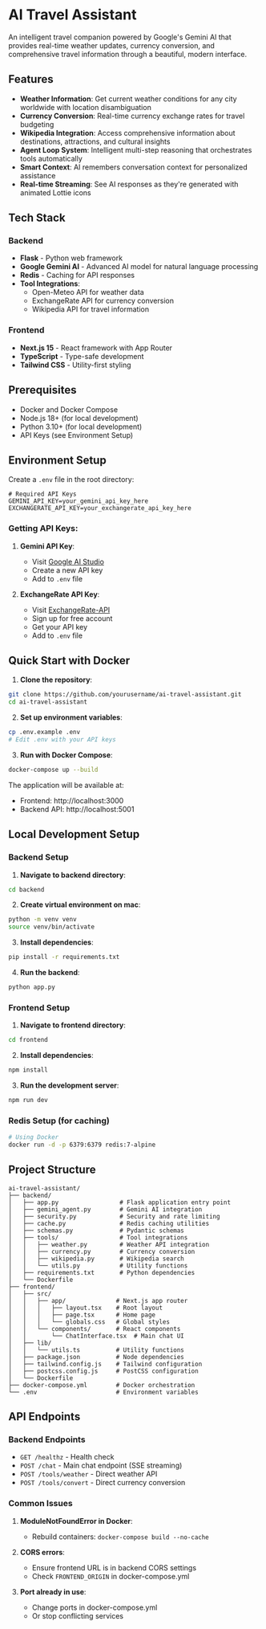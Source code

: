 # AI Travel Assistant

An intelligent travel companion powered by Google's Gemini AI that provides real-time weather updates, currency conversion, and comprehensive travel information through a beautiful, modern interface.

## Features

- **Weather Information**: Get current weather conditions for any city worldwide with location disambiguation
- **Currency Conversion**: Real-time currency exchange rates for travel budgeting
- **Wikipedia Integration**: Access comprehensive information about destinations, attractions, and cultural insights
- **Agent Loop System**: Intelligent multi-step reasoning that orchestrates tools automatically
- **Smart Context**: AI remembers conversation context for personalized assistance
- **Real-time Streaming**: See AI responses as they're generated with animated Lottie icons

## Tech Stack 

### Backend
- **Flask** - Python web framework
- **Google Gemini AI** - Advanced AI model for natural language processing
- **Redis** - Caching for API responses
- **Tool Integrations**:
  - Open-Meteo API for weather data
  - ExchangeRate API for currency conversion
  - Wikipedia API for travel information

### Frontend
- **Next.js 15** - React framework with App Router
- **TypeScript** - Type-safe development
- **Tailwind CSS** - Utility-first styling

## Prerequisites 

- Docker and Docker Compose
- Node.js 18+ (for local development)
- Python 3.10+ (for local development)
- API Keys (see Environment Setup)

## Environment Setup 

Create a `.env` file in the root directory:

```env
# Required API Keys
GEMINI_API_KEY=your_gemini_api_key_here
EXCHANGERATE_API_KEY=your_exchangerate_api_key_here
```

### Getting API Keys:

1. **Gemini API Key**:
   - Visit [Google AI Studio](https://makersuite.google.com/app/apikey)
   - Create a new API key
   - Add to `.env` file

2. **ExchangeRate API Key**:
   - Visit [ExchangeRate-API](https://app.exchangerate-api.com/sign-up)
   - Sign up for free account
   - Get your API key
   - Add to `.env` file

## Quick Start with Docker 

1. **Clone the repository**:
```bash
git clone https://github.com/yourusername/ai-travel-assistant.git
cd ai-travel-assistant
```

2. **Set up environment variables**:
```bash
cp .env.example .env
# Edit .env with your API keys
```

3. **Run with Docker Compose**:
```bash
docker-compose up --build
```

The application will be available at:
- Frontend: http://localhost:3000
- Backend API: http://localhost:5001

## Local Development Setup

### Backend Setup

1. **Navigate to backend directory**:
```bash
cd backend
```

2. **Create virtual environment on mac**:
```bash
python -m venv venv
source venv/bin/activate 
```

3. **Install dependencies**:
```bash
pip install -r requirements.txt
```

4. **Run the backend**:
```bash
python app.py
```

### Frontend Setup

1. **Navigate to frontend directory**:
```bash
cd frontend
```

2. **Install dependencies**:
```bash
npm install
```

3. **Run the development server**:
```bash
npm run dev
```

### Redis Setup (for caching)

```bash
# Using Docker
docker run -d -p 6379:6379 redis:7-alpine
```

## Project Structure

```
ai-travel-assistant/
├── backend/
│   ├── app.py                 # Flask application entry point
│   ├── gemini_agent.py        # Gemini AI integration
│   ├── security.py            # Security and rate limiting
│   ├── cache.py               # Redis caching utilities
│   ├── schemas.py             # Pydantic schemas
│   ├── tools/                 # Tool integrations
│   │   ├── weather.py         # Weather API integration
│   │   ├── currency.py        # Currency conversion
│   │   ├── wikipedia.py       # Wikipedia search
│   │   └── utils.py           # Utility functions
│   ├── requirements.txt       # Python dependencies
│   └── Dockerfile
├── frontend/
│   ├── src/
│   │   ├── app/              # Next.js app router
│   │   │   ├── layout.tsx    # Root layout
│   │   │   ├── page.tsx      # Home page
│   │   │   └── globals.css   # Global styles
│   │   └── components/       # React components
│   │       └── ChatInterface.tsx  # Main chat UI
│   ├── lib/
│   │   └── utils.ts          # Utility functions
│   ├── package.json          # Node dependencies
│   ├── tailwind.config.js    # Tailwind configuration
│   ├── postcss.config.js     # PostCSS configuration
│   └── Dockerfile
├── docker-compose.yml        # Docker orchestration
└── .env                      # Environment variables
```

## API Endpoints

### Backend Endpoints

- `GET /healthz` - Health check
- `POST /chat` - Main chat endpoint (SSE streaming)
- `POST /tools/weather` - Direct weather API
- `POST /tools/convert` - Direct currency conversion


### Common Issues

1. **ModuleNotFoundError in Docker**:
   - Rebuild containers: `docker-compose build --no-cache`

2. **CORS errors**:
   - Ensure frontend URL is in backend CORS settings
   - Check `FRONTEND_ORIGIN` in docker-compose.yml

3. **Port already in use**:
   - Change ports in docker-compose.yml
   - Or stop conflicting services


